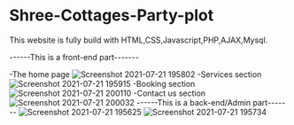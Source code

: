 ﻿# Shree-Cottages-Party-plot
This website is fully build with HTML,CSS,Javascript,PHP,AJAX,Mysql.

------This is a front-end part-------

-The home page
![Screenshot 2021-07-21 195802](https://user-images.githubusercontent.com/69518599/126543015-15aa0159-516d-4ffc-98eb-502db8b81858.png)
-Services section
![Screenshot 2021-07-21 195915](https://user-images.githubusercontent.com/69518599/126543020-2bc9887c-02c9-480b-bff2-c50a6ea8a2c4.png)
-Booking section
![Screenshot 2021-07-21 200110](https://user-images.githubusercontent.com/69518599/126543030-d01a5cbe-85b9-44f2-976c-a66b6034faff.png)
-Contact us section
![Screenshot 2021-07-21 200032](https://user-images.githubusercontent.com/69518599/126543053-4dbc2313-bcfd-4797-9844-08430aff0eb2.png)
------This is a back-end/Admin part-------
![Screenshot 2021-07-21 195625](https://user-images.githubusercontent.com/69518599/126543064-7d671ebd-4099-42a5-bebf-461bc9bdd005.png)
![Screenshot 2021-07-21 195734](https://user-images.githubusercontent.com/69518599/126543393-d2955cea-5234-4184-8ad4-ed3a55588333.png)
